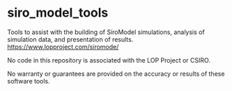 # siro_model_tools
Tools to assist with the building of SiroModel simulations, analysis of simulation data, and presentation of results. 
https://www.lopproject.com/siromode/

No code in this repository is associated with the LOP Project or CSIRO.

No warranty or guarantees are provided on the accuracy or results of these software tools.
